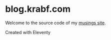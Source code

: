 # blog.krabf.com

Welcome to the source code of my [musings site](https://blog.krabf.com).

Created with Eleventy